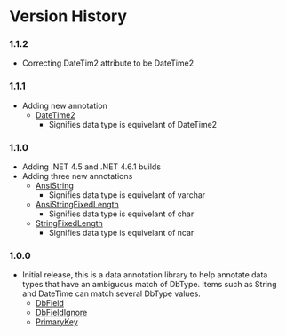 Version History
===============

### 1.1.2

* Correcting DateTim2 attribute to be DateTime2

### 1.1.1

* Adding new annotation
  * [DateTime2](https://github.com/rgarrison12345/ADO.Net.Client/blob/master/src/ADO.Net.Client.Annotations/DateTim2.cs)
    * Signifies data type is equivelant of DateTime2

### 1.1.0

* Adding .NET 4.5 and .NET 4.6.1 builds
* Adding three new annotations
  * [AnsiString](https://github.com/rgarrison12345/ADO.Net.Client/blob/master/src/ADO.Net.Client.Annotations/AnsiString.cs)
    * Signifies data type is equivelant of varchar
  * [AnsiStringFixedLength](https://github.com/rgarrison12345/ADO.Net.Client/blob/master/src/ADO.Net.Client.Annotations/ANSIStringFixedLength.cs)
    * Signifies data type is equivelant of char
  * [StringFixedLength](https://github.com/rgarrison12345/ADO.Net.Client/blob/master/src/ADO.Net.Client.Annotations/StringFixedLength.cs)
    * Signifies data type is equivelant of ncar
### 1.0.0

* Initial release, this is a data annotation library to help annotate data types that have an ambiguous match of DbType.  Items such as String and DateTime can match several DbType values.
  * [DbField](https://github.com/rgarrison12345/ADO.Net.Client/blob/master/src/ADO.Net.Client.Annotations/DbField.cs)
  * [DbFieldIgnore](https://github.com/rgarrison12345/ADO.Net.Client/blob/master/src/ADO.Net.Client.Annotations/DbFieldIgnore.cs)
  * [PrimaryKey](https://github.com/rgarrison12345/ADO.Net.Client/blob/master/src/ADO.Net.Client.Annotations/PrimaryKey.cs)